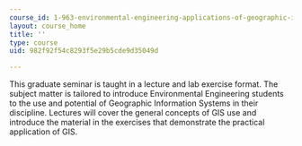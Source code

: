 ```yaml
---
course_id: 1-963-environmental-engineering-applications-of-geographic-information-systems-fall-2004
layout: course_home
title: ''
type: course
uid: 982f92f54c8293f5e29b5cde9d35049d

---
```

This graduate seminar is taught in a lecture and lab exercise format. The subject matter is tailored to introduce Environmental Engineering students to the use and potential of Geographic Information Systems in their discipline. Lectures will cover the general concepts of GIS use and introduce the material in the exercises that demonstrate the practical application of GIS.
